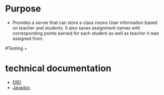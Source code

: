 # Purpose 
+ Provides a server that can store a class rooms User information based on teacher and students. It also saves assignment names with
 corresponding points earned for each student as well as teacher it was assigned from. 

#Testing 
+

# technical documentation
+ [ERD](https://github.com/project-progression-system/project_titan_client/blob/master/Back-end%20and%20Front-end%20for%20Project%20Titan.pdf)
+ [Javadoc](docs/api/)
